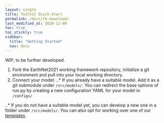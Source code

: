 ```yaml
---
layout: single
title: Toolkit Quick-Start
permalink: /docs/tk-download/
last_modified_at: 2020-11-09
toc: true
toc_stickly: true
sidebar:
  title: "Getting Started"
  nav: docs
---
```

WIP, to be further developed.

1. Fork the EarthNet2021 working framework repository, initialize a git environment and pull into your local working directory.
2. Connect your model:
..* If you already have a suitable model. Add it as a git submodule under `/src/models/`. You can redirect the base options of run.py by creating a new configuration YAML for your model in `/configs/`

..* If you do not have a suitable model yet, you can develop a new one in a folder under `/src/models/`. You can also opt for working over one of our [templates](/docs/templates/).